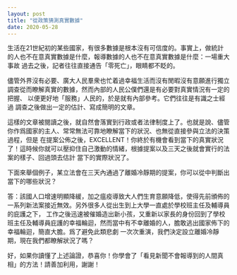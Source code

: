 ```yaml
---
layout: post
title: "從政策猜測真實數據"
date: 2020-05-28
---
```


生活在21世紀初的某些國家，有很多數據是根本沒有可信度的。事實上，做統計的人也不在意真實數據是什麼，報導數據的人也不在意真實數據是什麼：一場重大事故
過去之後，記者往往直接通告「零死亡」，眼睛都不眨的。

儘管外界沒有必要、廣大人民羣衆也忙着過幸福生活而沒有閒暇沒有意願進行獨立調查從而瞭解真實的數據，然而內部的人民公僕們還是有必要對真實情況有一定的把握、
以便更好地「服務」人民的，於是就有內部參考。它們往往是有識之士經過
調查之後做出一定的估計、寫成簡明的文章。

這樣的文章被閱讀之後，就自然會落實到行政或者法律制度上了。也就是說、儘管你作爲國家的主人、常常無法可靠地瞭解當下的狀況、也無從直接參與立法的決策過程，但是
在提案公佈之後，EXCELLENT！你終於有機會看到當下的真實狀況了！這時候你就可以壓抑住自己激動的情緒，根據提案以及三天之後就會實行的法案的樣子、回過頭去估計
當下的實際狀況了。

下面來舉個例子，某立法會在三天內通過了離婚冷靜期的提案，你可以從中判斷出當下的哪些狀況？

答：該國人口增速明顯降緩，加之瘟疫導致大人們生育意願降低，使得先前頒佈的一系列新法案接近無效。另外很多人從出生到上大學一直處於學校班主任及輔導員的庇護之下，
工作之後迅速被催婚造出新小孩，又重新以家長的身份回到了學校班主任及輔導員庇護的幸福輪迴，然而當中有不幸離婚的人，膽敢逃出國家佈下的幸福輪迴，簡直大膽。爲了避免此類悲劇
一次次重演，我們決定設立離婚冷靜期，現在我們都瞭解狀況了嗎？

好，如果你讀懂了上述論證，恭喜你！你學會了「看見新聞不會報導到的人間真相」的方法！請善加利用，謝謝！
